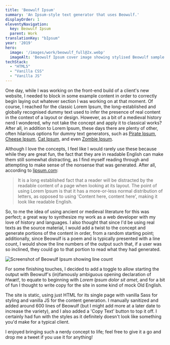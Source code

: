 ```yaml
---
title: 'Beowulf Ipsum'
summary: 'An Ipsum-style text generator that uses Beowulf.'
displayOrder: 1
eleventyNavigation:
  key: Beowulf Ipsum
  parent: Work
translationKey: "bIpsum"
year: '2019'
hero:
  image: '/images/work/beowulf_full@2x.webp'
  imageAlt: 'Beowulf Ipsum cover image showing stylised Beowulf sample text.'
techStack:
  - "HTML5"
  - "Vanilla CSS"
  - "Vanilla JS"
---
```


One day, while I was working on the front-end build of a client's new website, I needed to block in some example content in order to correctly begin laying out whatever section I was working on at that moment. Of course, I reached for the classic Lorem Ipsum, the long-established and globally recognised dummy text used to infer the presence of real content in the context of a layout or design. However, as a bit of a medieval history nerd I wondered, why not take the concept and apply it to classical works? After all, in addition to Lorem Ipsum, these days there are plenty of other, often hilarious options for dummy text generators, such as [Pirate Ipsum](https://pirateipsum.me/), [Cheese Ipsum](http://www.cheeseipsum.co.uk/), [Cat Ipsum](http://www.catipsum.com/), and even [Zombie&nbsp;Ipsum](http://www.zombieipsum.com/).

Although I love the concepts, I feel like I would rarely use these because while they are great fun, the fact that they are in readable English can make them still somewhat distracting, as I find myself reading through and attempting to make sense of the nonsense that was generated. After all, according to [lipsum.com](https://lipsum.com/):

> It is a long established fact that a reader will be distracted by the readable content of a page when looking at its layout. The point of using Lorem Ipsum is that it has a more-or-less normal distribution of letters, as opposed to using 'Content here, content here', making it look like readable English.

So, to me the idea of using ancient or medieval literature for this was perfect; a great way to synthesize my work as a web developer with my love of history and languages. I also thought that since I'd be using real texts as the source material, I would add a twist to the concept and generate portions of the content in order, from a random starting point; additionally, since Beowulf is a poem and is typically presented with a line count, I would show the line numbers of the output such that, if a user was so inclined, they could go to that portion to read what they had generated.

![Screenshot of Beowulf Ipsum showing line count](/images/Screenshot_2021-02-08_Beowulf_Ipsum.png "Beowulf Ipsum line count screenshot")

For some finishing touches, I decided to add a toggle to allow starting the output with Beowulf's (in)famously ambiguous opening declaration of _Hwæt!_, to equate to beginning with _Lorem Ipsum dolor sit amet_, and for a bit of fun I thought to write copy for the site in some kind of mock Old English.

The site is static, using just HTML for its single page with vanilla Sass for styling and vanilla JS for the content generation. I manually sanitized and added around 600 lines of Beowulf (but I might add more at a later date to increase the variety), and I also added a 'Copy Text' button to top it off. I certainly had fun with the styles as it definitely doesn't look like something you'd make for a typical client.

I enjoyed bringing such a nerdy concept to life; feel free to give it a go and drop me a tweet if you use it for anything!